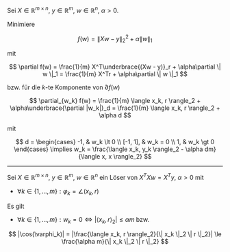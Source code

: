 Sei $X \in \mathbb{R}^{m \times n}$, $y \in \mathbb{R}^m$, $w \in \mathbb{R}^n$, $\alpha \gt 0$.

Minimiere

$$
	f(w) = \| Xw - y \|_2^2 + \alpha \| w \|_1
$$

mit

$$
	\partial f(w) = \frac{1}{m} X^T\underbrace{(Xw - y)}_r + \alpha\partial \| w \|_1 = \frac{1}{m} X^Tr + \alpha\partial \| w \|_1
$$

bzw. für die $k$-te Komponente von $\partial f(w)$

$$
	\partial_{w_k} f(w) = \frac{1}{m} \langle x_k, r \rangle_2 + \alpha\underbrace{\partial |w_k|}_d = \frac{1}{m} \langle x_k, r \rangle_2 + \alpha d
$$

mit

$$
	d = \begin{cases}
		-1, & w_k \lt 0 \\
		[-1, 1], & w_k = 0 \\
		1, &  w_k \gt 0
	\end{cases} \implies w_k = \frac{\langle x_k, y_k \rangle_2 - \alpha dm}{\langle x, x \rangle_2}
$$

---

Sei $X \in \mathbb{R}^{m \times n}$, $y \in \mathbb{R}^m$, $w \in \mathbb{R}^n$ ein Löser von $X^TXw = X^Ty$, $\alpha \gt 0$ mit
- $\forall k \in \{ 1, \dots, m \} : \varphi_k = \angle(x_k, r)$

Es gilt
- $\forall k \in \{ 1, \dots, m \} : w_k = 0 \iff |\langle x_k, r \rangle_2| \le \alpha m$ bzw. 

$$
	|\cos(\varphi_k)| = |\frac{\langle x_k, r \rangle_2}{\| x_k \|_2 \| r \|_2}| \le \frac{\alpha m}{\| x_k \|_2 \| r \|_2}
$$